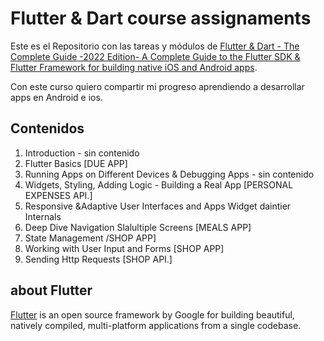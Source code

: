 # Flutter & Dart course assignaments
Este es el Repositorio con las tareas y módulos de [Flutter & Dart - The Complete Guide -2022 Edition-
A Complete Guide to the Flutter SDK & Flutter Framework for building native iOS and Android apps](https://www.udemy.com/course/learn-flutter-dart-to-build-ios-android-apps/?utm_source=adwords&utm_medium=udemyads&utm_campaign=GoogleFlutter_v.PROF_la.EN_cc.ROW&utm_content=deal4584&utm_term=_._ag_121857710297_._ad_535397282067_._kw__._de_c_._dm__._pl__._ti_dsa-1184681151762_._li_9073959_._pd__._&matchtype=&gclid=Cj0KCQjw4omaBhDqARIsADXULuU6U5PMLl5HKHyL9vunivk2QeJNRcIdK4P4z0EKD2ZDxZtd4nWXVUQaAr28EALw_wcB). 

Con este curso quiero compartir mi progreso aprendiendo a desarrollar apps en Android e ios.


## Contenidos
1. Introduction - sin contenido
2. Flutter Basics [DUE APP]
3. Running Apps on Different Devices & Debugging Apps - sin contenido
4. Widgets, Styling, Adding Logic - Building a Real App [PERSONAL EXPENSES API.] 
5. Responsive &Adaptive User Interfaces and Apps Widget daintier Internals
6. Deep Dive Navigation Slalultiple Screens [MEALS APP]
7. State Management /SHOP APP]
8. Working with User Input and Forms [SHOP APP]
9. Sending Http Requests [SHOP API.] 

## about Flutter
[Flutter](https://flutter.dev) is an open source framework by Google for building beautiful, natively compiled, multi-platform applications from a single codebase.
